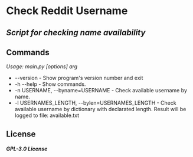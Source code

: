 # Check Reddit Username

## _Script for checking name availability_

## Commands
_Usage: main.py [options] arg_
- --version - Show program's version number and exit
- -h --help - Show commands.
- -n USERNAME, --byname=USERNAME - Check available username by name.
- -l USERNAMES_LENGTH, --bylen=USERNAMES_LENGTH - Check available username by dictionary with declarated length. Result will be logged to file: available.txt

## License 
##### _GPL-3.0 License_
